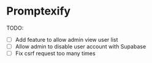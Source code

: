 # Promptexify

TODO:

- [ ] Add feature to allow admin view user list
- [ ] Allow admin to disable user account with Supabase
- [ ] Fix csrf request too many times

